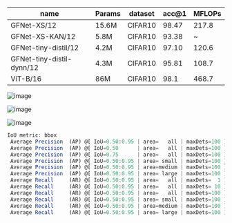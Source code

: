 | name | Params | dataset | acc@1 | MFLOPs |
| --- | --- | --- | --- | --- |
| GFNet-XS/12 | 15.6M | CIFAR10 | 98.47 | 217.8|
| GFNet-XS-KAN/12 | 5.8M | CIFAR10 | 93.38 | ~ |
| GFNet-tiny-distil/12 | 4.2M | CIFAR10 | 97.10 | 120.6 |
| GFNet-tiny-distil-dynn/12 | 4.3M | CIFAR10 | 95.81 | 108.7 |
| ViT-B/16 | 86M | CIFAR10 | 98.1 | 468.7 |

![image](https://github.com/zhaoweizhao/EdgeComputing/assets/151530559/71bb1a33-5d44-47fc-96b8-0757c4d17274)

![image](https://github.com/zhaoweizhao/EdgeComputing/assets/151530559/a558153c-acec-44b1-b87e-97d2d9dfc6f5)

![image](https://github.com/zhaoweizhao/EdgeComputing/assets/151530559/762e946e-fe41-481a-bf7a-948a53641f07)

```javascript
IoU metric: bbox
 Average Precision  (AP) @[ IoU=0.50:0.95 | area=   all | maxDets=100 ] = 0.310
 Average Precision  (AP) @[ IoU=0.50      | area=   all | maxDets=100 ] = 0.515
 Average Precision  (AP) @[ IoU=0.75      | area=   all | maxDets=100 ] = 0.311
 Average Precision  (AP) @[ IoU=0.50:0.95 | area= small | maxDets=100 ] = 0.211
 Average Precision  (AP) @[ IoU=0.50:0.95 | area=medium | maxDets=100 ] = 0.436
 Average Precision  (AP) @[ IoU=0.50:0.95 | area= large | maxDets=100 ] = 0.694
 Average Recall     (AR) @[ IoU=0.50:0.95 | area=   all | maxDets=  1 ] = 0.123
 Average Recall     (AR) @[ IoU=0.50:0.95 | area=   all | maxDets= 10 ] = 0.349
 Average Recall     (AR) @[ IoU=0.50:0.95 | area=   all | maxDets=100 ] = 0.454
 Average Recall     (AR) @[ IoU=0.50:0.95 | area= small | maxDets=100 ] = 0.357
 Average Recall     (AR) @[ IoU=0.50:0.95 | area=medium | maxDets=100 ] = 0.592
 Average Recall     (AR) @[ IoU=0.50:0.95 | area= large | maxDets=100 ] = 0.782
```
